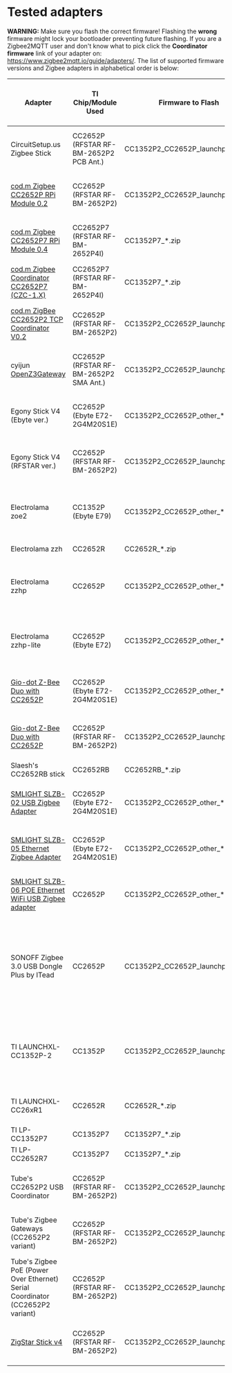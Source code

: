 # Tested adapters

**WARNING:** Make sure you flash the correct firmware! Flashing the **wrong** firmware might lock your bootloader preventing future flashing. If you are a Zigbee2MQTT user and don't know what to pick click the **Coordinator firmware** link of your adapter on: https://www.zigbee2mqtt.io/guide/adapters/.
The list of supported firmware versions and Zigbee adapters in alphabetical order is below:

<table>
<thead>
  <tr>
    <th>Adapter</th>
    <th>TI Chip/Module Used</th>
    <th>Firmware to Flash</th>
    <th>BSL Trigger Pin (1)</th>
    <th>Auto-BSL (2)</th>
    <th>RF Switch Control Pins (3)</th>
    <th>LED(s)</th>
    <th>Hardware Flow Control</th>
  </tr>
</thead>
<tbody>
  <tr>
    <td>CircuitSetup.us Zigbee Stick</a></td>
    <td>CC2652P<br>(RFSTAR RF-BM-2652P2 PCB Ant.)<br></td>
    <td>CC1352P2_CC2652P_launchpad_*.zip</td>
    <td>DIO_15</td>
    <td>No</td>
    <td>DIO_28: 2.4Ghz<br>DIO_29: 20dBm PA</td>
    <td>DIO_6 (Green)<br>DIO_7 (Red)<br></td>
    <td>?</td>
  </tr>
  <tr>
    <td><a href="https://shop.codm.de/en/automation/zigbee/zigbee-cc2652p7-raspberry-pi-module">cod.m Zigbee CC2652P RPi Module 0.2</a></td>
    <td>CC2652P<br>(RFSTAR RF-BM-2652P2)</td>
    <td>CC1352P2_CC2652P_launchpad_*.zip</td>
    <td>DIO_15</td>
    <td>No</td>
    <td>DIO_28: 2.4Ghz<br>DIO_29: 20dBm PA</td>
    <td>N/A</td>
    <td>?</td>
  </tr>
  <tr>
    <td><a href="https://shop.codm.de/en/automation/zigbee/zigbee-cc2652p7-raspberry-pi-module">cod.m Zigbee CC2652P7 RPi Module 0.4</a></td>
    <td>CC2652P7<br>(RFSTAR RF-BM-2652P4I)</td>
    <td>CC1352P7_*.zip</td>
    <td>DIO_15</td>
    <td>No</td>
    <td>DIO_28: 2.4Ghz<br>DIO_29: 20dBm PA</td>
    <td>DIO_7 (Orange)</td>
    <td>?</td>
  </tr>
  <tr>
    <td><a href="https://shop.codm.de/en/ZigBee-Coordinator-CC2652P7-CZC-1.2/90810-POE-SW">cod.m Zigbee Coordinator CC2652P7 (CZC-1.X)</a></td>
    <td>CC2652P7<br>(RFSTAR RF-BM-2652P4I)</td>
    <td>CC1352P7_*.zip</td>
    <td>DIO_15</td>
    <td>Yes</td>
    <td>N/A</td>
    <td>DIO_7 (Orange)</td>
    <td>N/A</td>
  </tr>
  <tr>
    <td><a href="https://github.com/codm/cc2652p2-tcp-zigbee">cod.m ZigBee CC2652P2 TCP Coordinator V0.2</a></td>
    <td>CC2652P<br>(RFSTAR RF-BM-2652P2)</td>
    <td>CC1352P2_CC2652P_launchpad_*.zip</td>
    <td>DIO_15</td>
    <td>No</td>
    <td>DIO_28: 2.4Ghz<br>DIO_29: 20dBm PA</td>
    <td>DIO_7 (Green)<br>DIO_6 (Red)<br></td>
    <td>?</td>
  </tr>
  <tr>
    <td>cyijun <a href="https://github.com/cyijun/OpenZ3Gateway">OpenZ3Gateway</a></td>
    <td>CC2652P<br>(RFSTAR RF-BM-2652P2 SMA Ant.)<br></td>
    <td>CC1352P2_CC2652P_launchpad_*.zip</td>
    <td>DIO_15</td>
    <td>No</td>
    <td>DIO_28: 2.4Ghz<br>DIO_29: 20dBm PA</td>
    <td>DIO_7 (Green)<br>DIO_6 (Red)<br></td>
    <td>?</td>
  </tr>
  <tr>
    <td>Egony Stick V4<br>(Ebyte ver.)</td>
    <td>CC2652P<br>(Ebyte E72-2G4M20S1E)</td>
    <td>CC1352P2_CC2652P_other_*.zip</td>
    <td>DIO_15</td>
    <td>Yes<br>(from Rev.2.0)</td>
    <td>DIO_5: 20dBm PA<br>DIO_6: 2.4GHz</td>
    <td>DIO_8 (Green)<br>DIO_7 (Red)<br></td>
    <td>?</td>
  </tr>
  <tr>
    <td>Egony Stick V4<br>(RFSTAR ver.)</td>
    <td>CC2652P<br>(RFSTAR RF-BM-2652P2)</td>
    <td>CC1352P2_CC2652P_launchpad_*.zip</td>
    <td>DIO_15</td>
    <td>Yes</td>
    <td>DIO_28: 2.4Ghz<br>DIO_29: 20dBm PA</td>
    <td>DIO_7 (Green)<br>DIO_6 (Red)<br></td>
    <td>?</td>
  </tr>
  <tr>
    <td>Electrolama zoe2</td>
    <td>CC1352P<br>(Ebyte E79)<br></td>
    <td>CC1352P2_CC2652P_other_*.zip</td>
    <td>DIO_15</td>
    <td>No</td>
    <td>DIO_5: 20dBm PA ??<br>DIO_6: 2.4GHz ??</td>
    <td>DIO_7 (Pink)</td>
    <td>?</td>
  </tr>
  <tr>
    <td>Electrolama zzh</td>
    <td>CC2652R</td>
    <td>CC2652R_*.zip</td>
    <td>DIO_13</td>
    <td>No</td>
    <td>N/A</td>
    <td>DIO_7 (Pink)</td>
    <td>?</td>
  </tr>
  <tr>
    <td>Electrolama zzhp</td>
    <td>CC2652P</td>
    <td>CC1352P2_CC2652P_other_*.zip</td>
    <td>DIO_15</td>
    <td>Yes</td>
    <td>DIO_5: 20dBm PA ??<br>DIO_6: 2.4GHz ??</td>
    <td>DIO_7 (Pink)</td>
    <td>?</td>
  </tr>
  <tr>
    <td>Electrolama zzhp-lite</td>
    <td>CC2652P<br>(Ebyte E72)<br></td>
    <td>CC1352P2_CC2652P_other_*.zip</td>
    <td>DIO_15</td>
    <td>Yes</td>
    <td>DIO_5: 20dBm PA ??<br>DIO_6: 2.4GHz ??<br></td>
    <td>DIO_7 (Pink)</td>
    <td>?</td>
  </tr>
  <tr>
    <td><a href="https://github.com/Gio-dot/Z-Bee-Duo">Gio-dot Z-Bee Duo with CC2652P</a></td>
    <td>CC2652P<br>(Ebyte E72-2G4M20S1E)</td>
    <td>CC1352P2_CC2652P_other_*.zip</td>
    <td>DIO_15</td>
    <td>Yes<br>(from Rev.2.0)</td>
    <td>DIO_5: 20dBm PA<br>DIO_6: 2.4GHz</td>
    <td>DIO_8 (Green)<br>DIO_7 (Red)<br></td>
    <td>?</td>
  </tr>
  <tr>
    <td><a href="https://github.com/Gio-dot/Z-Bee-Duo">Gio-dot Z-Bee Duo with CC2652P</a></td>
    <td>CC2652P<br>(RFSTAR RF-BM-2652P2)<br></td>
    <td>CC1352P2_CC2652P_launchpad_*.zip</td>
    <td>DIO_15</td>
    <td>Yes</td>
    <td>DIO_28: 2.4Ghz<br>DIO_29: 20dBm PA</td>
    <td>DIO_7 (Green)<br>DIO_6 (Red)<br></td>
    <td>?</td>
  </tr>
  <tr>
    <td>Slaesh's CC2652RB stick</td>
    <td>CC2652RB</td>
    <td>CC2652RB_*.zip</td>
    <td>DIO_13</td>
    <td>Yes</td>
    <td>N/A</td>
    <td>DIO_7 (Blue)</td>
    <td>?</td>
  </tr>
    <tr>
    <td><a href="https://smartlight.me/smart-home-devices/zigbee-devices/zigbee-coordinator-v4-cc2652p">SMLIGHT SLZB-02 USB Zigbee Adapter</td>
    <td>CC2652P<br>(Ebyte E72-2G4M20S1E)</td>
    <td>CC1352P2_CC2652P_other_*.zip</td>
    <td>DIO_15</td>
    <td>No<br></td>
    <td>DIO_5: 20dBm PA<br>DIO_6: 2.4GHz</td>
    <td>DIO_8 (Green)<br>DIO_7 (Red)<br></td>
    <td>?</td>
  </tr>
  <tr>
    <td><a href="https://smartlight.me/smart-home-devices/zigbee-devices/smlight-zigbee-lan-adapter-slzb-05en">SMLIGHT SLZB-05 Ethernet Zigbee Adapter</td>
    <td>CC2652P<br>(Ebyte E72-2G4M20S1E)</td>
    <td>CC1352P2_CC2652P_other_*.zip</td>
    <td>DIO_15</td>
    <td>Yes<br>(from Rev.3.0)<br></td>
    <td>DIO_5: 20dBm PA<br>DIO_6: 2.4GHz</td>
    <td>DIO_8 (Green)<br>DIO_7 (Red)<br></td>
    <td>?</td>
  </tr>
    <tr>
    <td><a href="https://smlight.tech/product/slzb-06/">SMLIGHT SLZB-06 POE Ethernet WiFi USB Zigbee adapter</td>
    <td>CC2652P</td>
    <td>CC1352P2_CC2652P_other_*.zip</td>
    <td>DIO_15</td>
    <td>Yes<br></td>
    <td>DIO_5: 20dBm PA<br>DIO_6: 2.4GHz</td>
    <td>DIO_8 (Green)<br>DIO_7 (Red)<br></td>
    <td>?</td>
  </tr>
  <tr>
    <td>SONOFF Zigbee 3.0 USB Dongle Plus by ITead</td>
    <td>CC2652P</td>
    <td>CC1352P2_CC2652P_launchpad_*.zip</td>
    <td>DIO_15</td>
    <td>Yes</td>
    <td>DIO_29: 20dBm PA</td>
    <td>DIO_7(Not welded)<br>Power LED(Red)</td>
    <td>DIO13: TX<br>DIO12:RC<br>DIO19: CTS(DIP switch ON)<br>DIO18: RTS(DIP switch ON)</td>
  </tr>
  <tr>
    <td>TI LAUNCHXL-CC1352P-2</td>
    <td>CC1352P</td>
    <td>CC1352P2_CC2652P_launchpad_*.zip</td>
    <td>DIO_15</td>
    <td>No</td>
    <td>DIO_28: 2.4Ghz<br>DIO_29: 20dBm PA<br>DIO_30: Sub-1GHz</td>
    <td>DIO_6 (Red)<br>DIO_7 (Green)<br></td>
    <td>?</td>
  </tr>
  <tr>
    <td>TI LAUNCHXL-CC26xR1</td>
    <td>CC2652R</td>
    <td>CC2652R_*.zip<br></td>
    <td>DIO_13</td>
    <td>No</td>
    <td>N/A</td>
    <td>DIO_6 (Red)<br>DIO_7 (Green)<br></td>
    <td>?</td>
  </tr>
  <tr>
    <td>TI LP-CC1352P7</td>
    <td>CC1352P7</td>
    <td>CC1352P7_*.zip<br></td>
    <td>?</td>
    <td>No</td>
    <td>?</td>
    <td>?</td>
    <td>?</td>
  </tr>
  </tr>
    <tr>
    <td>TI LP-CC2652R7</td>
    <td>CC1352P7</td>
    <td>CC1352P7_*.zip<br></td>
    <td>?</td>
    <td>No</td>
    <td>?</td>
    <td>N/A</td>
    <td>?</td>
  </tr>
  <tr>
    <td>Tube's CC2652P2 USB Coordinator<br></td>
    <td>CC2652P<br>(RFSTAR RF-BM-2652P2)<br></td>
    <td>CC1352P2_CC2652P_launchpad_*.zip</td>
    <td>DIO_15</td>
    <td>N/A</td>
    <td>DIO_28: 2.4Ghz<br>DIO_29: 20dBm PA</td>
    <td>N/A</td>
    <td>?</td>
  </tr>
  <tr>
    <td>Tube's Zigbee Gateways (CC2652P2 variant)<br></td>
    <td>CC2652P<br>(RFSTAR RF-BM-2652P2)<br></td>
    <td>CC1352P2_CC2652P_launchpad_*.zip</td>
    <td>DIO_15</td>
    <td>N/A</td>
    <td>DIO_28: 2.4Ghz<br>DIO_29: 20dBm PA</td>
    <td>N/A</td>
    <td>?</td>
  </tr>
  <tr>
    <td>Tube's Zigbee PoE (Power Over Ethernet) Serial Coordinator (CC2652P2 variant)<br></td>
    <td>CC2652P<br>(RFSTAR RF-BM-2652P2)<br></td>
    <td>CC1352P2_CC2652P_launchpad_*.zip</td>
    <td>DIO_15</td>
    <td>N/A</td>
    <td>DIO_28: 2.4Ghz<br>DIO_29: 20dBm PA</td>
    <td>N/A</td>
    <td>?</td>
  </tr>
  <tr>
    <td><a href="https://zig-star.com">ZigStar Stick v4</a></td>
    <td>CC2652P<br>(RFSTAR RF-BM-2652P2)<br></td>
    <td>CC1352P2_CC2652P_launchpad_*.zip</td>
    <td>DIO_15</td>
    <td>Only for CH340C ver.</td>
    <td>DIO_28: 2.4Ghz<br>DIO_29: 20dBm PA</td>
    <td>DIO_6 (Green)<br>DIO_7 (Red)<br></td>
    <td>?</td>
  </tr>
</tbody>
</table>

